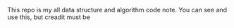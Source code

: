 This repo is my all data structure and algorithm code note. You can see and use this, but creadit must be
